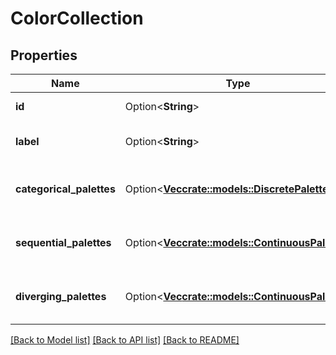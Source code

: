 # ColorCollection

## Properties

Name | Type | Description | Notes
------------ | ------------- | ------------- | -------------
**id** | Option<**String**> | Unique Id | [optional][readonly]
**label** | Option<**String**> | Label of color collection | [optional]
**categorical_palettes** | Option<[**Vec<crate::models::DiscretePalette>**](DiscretePalette.md)> | Array of categorical palette definitions | [optional]
**sequential_palettes** | Option<[**Vec<crate::models::ContinuousPalette>**](ContinuousPalette.md)> | Array of discrete palette definitions | [optional]
**diverging_palettes** | Option<[**Vec<crate::models::ContinuousPalette>**](ContinuousPalette.md)> | Array of diverging palette definitions | [optional]

[[Back to Model list]](../README.md#documentation-for-models) [[Back to API list]](../README.md#documentation-for-api-endpoints) [[Back to README]](../README.md)


